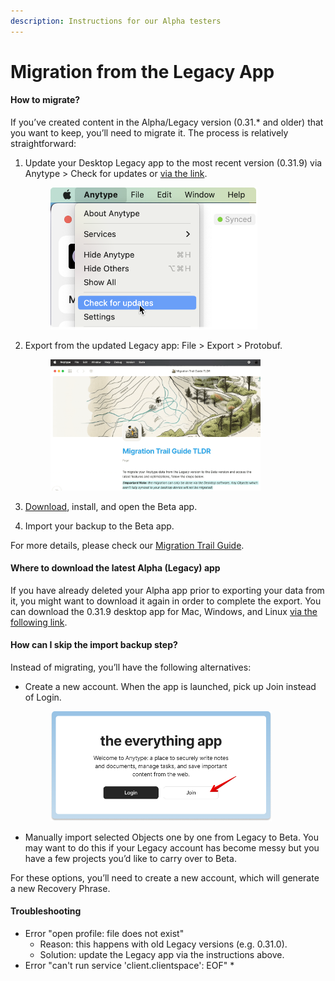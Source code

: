 ```yaml
---
description: Instructions for our Alpha testers
---
```


# Migration from the Legacy App

#### **How to migrate?**

If you’ve created content in the Alpha/Legacy version (0.31.\* and older) that you want to keep, you’ll need to migrate it. The process is relatively straightforward:

1.  Update your Desktop Legacy app to the most recent version (0.31.9) via Anytype > Check for updates or [via the link](https://download.anytype.io/?ref=migration\&platform=desktop).

    <div align="left">

    <figure><img src="../.gitbook/assets/Check updates.png" alt="" width="331"><figcaption></figcaption></figure>

    </div>
2.  Export from the updated Legacy app: File > Export > Protobuf.

    <div align="left">

    <figure><img src="../.gitbook/assets/Anytype Export.gif" alt="" width="336"><figcaption></figcaption></figure>

    </div>
3. [Download](https://download.anytype.io/), install, and open the Beta app.
4. Import your backup to the Beta app.

For more details, please check our [Migration Trail Guide](https://community.anytype.io/t/anytype-legacy-to-beta-migration-trail-guide/9274).

#### **Where to download the latest Alpha (Legacy) app**

If you have already deleted your Alpha app prior to exporting your data from it, you might want to download it again in order to complete the export. You can download the 0.31.9 desktop app for Mac, Windows, and Linux [via the following link](../).

#### How can I skip the import backup step?

Instead of migrating, you’ll have the following alternatives:

*   Create a new account. When the app is launched, pick up Join instead of Login.

    <div align="left">

    <figure><img src="../.gitbook/assets/Join Anytype.png" alt="" width="354"><figcaption></figcaption></figure>

    </div>
* Manually import selected Objects one by one from Legacy to Beta. You may want to do this if your Legacy account has become messy but you have a few projects you’d like to carry over to Beta.

For these options, you’ll need to create a new account, which will generate a new Recovery Phrase.

#### Troubleshooting

* Error "open profile: file does not exist"
  * Reason: this happens with old Legacy versions (e.g. 0.31.0).
  * Solution: update the Legacy app via the instructions above.
* Error "can't run service 'client.clientspace': EOF"
  *
